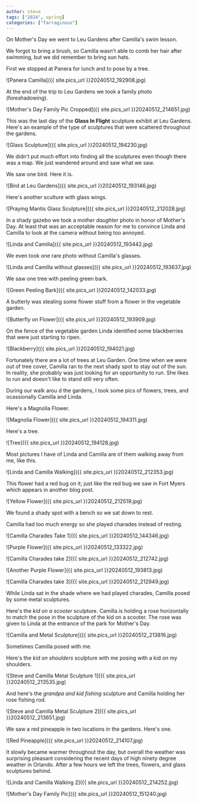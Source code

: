 ```yaml
---
author: steve
tags: ["2024", spring]
categories: ["farraginous"]
---
```

On Mother's Day we went to Leu Gardens after Camilla's swim lesson.   

We forgot to bring a brush, so Camilla wasn't able to comb her hair after swimming, but we did remember to bring sun hats.  

First we stopped at Panera for lunch and to pose by a tree.  

![Panera Camilla]({{ site.pics_url }}20240512_192908.jpg)

At the end of the trip to Leu Gardens we took a family photo (foreshadowing).  

![Mother's Day Family Pic Cropped]({{ site.pics_url }}20240512_214651.jpg)

This was the last day of the **Glass In Flight** sculpture exhibit at Leu Gardens. Here's an example of the type of sculptures that were scattered throughout the gardens.

![Glass Sculpture]({{ site.pics_url }}20240512_194230.jpg)

We didn't put much effort into finding all the sculptures even though there was a map. We just wandered around and saw what we saw.  

We saw one bird. Here it is.  

![Bird at Leu Gardens]({{ site.pics_url }}20240512_193146.jpg)

Here's another sculture with glass wings.  

![Praying Mantis Glass Sculpture]({{ site.pics_url }}20240512_212028.jpg)

In a shady gazebo we took a *mother daughter* photo in honor of Mother's Day.  At least that was an acceptable reason for me to convince Linda and Camilla to look at the camera without being too annoyed.  

![Linda and Camilla]({{ site.pics_url }}20240512_193442.jpg)

We even took one rare photo without Camilla's glasses.  

![Linda and Camilla without glasses]({{ site.pics_url }}20240512_193637.jpg)

We saw one tree with peeling green bark.  

![Green Peeling Bark]({{ site.pics_url }}20240512_142033.jpg)

A butterly was stealing some flower stuff from a flower in the vegetable garden.  

![Butterfly on Flower]({{ site.pics_url }}20240512_193909.jpg)

On the fence of the vegetable garden Linda identified some blackberries that were just starting to ripen.  

![Blackberry]({{ site.pics_url }}20240512_194021.jpg)

Fortunately there are a lot of trees at Leu Garden. One time when we were out of tree cover, Camilla ran to the next shady spot to stay out of the sun. In reality, she probably was just looking for an opportunity to run. She likes to run and doesn't like to stand still very often.  

During our walk arou d the gardens, I took some pics of flowers, trees, and ocassionally Camilla and Linda.  

Here's a Magnolia Flower.  

![Magnolia Flower]({{ site.pics_url }}20240512_194311.jpg)

Here's a tree.  

![Tree]({{ site.pics_url }}20240512_194128.jpg)

Most pictures I have of Linda and Camilla are of them walking away from me, like this. 

![Linda and Camilla Walking]({{ site.pics_url }}20240512_212353.jpg)

This flower had a red bug on it; just like the red bug we saw in Fort Myers which appears in another blog post.  

![Yellow Flower]({{ site.pics_url }}20240512_212519.jpg)

We found a shady spot with a bench so we sat down to rest.  

Camilla had too much energy so she played charades instead of resting.  

![Camilla Charades Take 1]({{ site.pics_url }}20240512_144346.jpg)

![Purple Flower]({{ site.pics_url }}20240512_133322.jpg)

![Camilla Charades take 2]({{ site.pics_url }}20240512_212742.jpg)

![Another Purple Flower]({{ site.pics_url }}20240512_193813.jpg)

![Camilla Charades take 3]({{ site.pics_url }}20240512_212949.jpg)

While Linda sat in the shade where we had played charades, Camilla posed by some metal sculptures.  

Here's the *kid on a scooter* sculpture. Camilla is holding a rose horizontally to match the pose in the sculpture of the kid on a scooter.  The rose was given to Linda at the entrance of the park for Mother's Day.  

![Camilla and Metal Sculpture]({{ site.pics_url }}20240512_213816.jpg)

Sometimes Camilla posed with me.  

Here's the *kid on shoulders* sculpture with me posing with a kid on my shoulders.  

![Steve and Camilla Metal Sculpture 1]({{ site.pics_url }}20240512_213535.jpg)

And here's the *grandpa and kid fishing* sculpture and Camilla holding her rose fishing rod.  

![Steve and Camilla Metal Sculpture 2]({{ site.pics_url }}20240512_213651.jpg)

We saw a red pineapple in two locations in the gardens.  Here's one.  

![Red Pineapple]({{ site.pics_url }}20240512_214107.jpg)

It slowly became warmer throughout the day, but overall the weather was surprising pleasant considering the recent days of high ninety degree weather in Orlando.  After a few hours we left the trees, flowers, and glass sculptures behind.  

![Linda and Camilla Walking 2]({{ site.pics_url }}20240512_214252.jpg)

![Mother's Day Family Pic]({{ site.pics_url }}20240512_151240.jpg)
